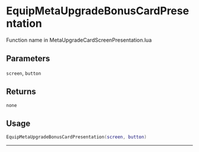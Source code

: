 # EquipMetaUpgradeBonusCardPresentation
Function name in MetaUpgradeCardScreenPresentation.lua
## Parameters
`screen`, `button`
## Returns
`none`
## Usage
```lua
EquipMetaUpgradeBonusCardPresentation(screen, button)
```
---
